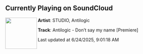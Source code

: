 ## Currently Playing on SoundCloud

[<img align="left" width="100" src="https://i1.sndcdn.com/artworks-vW6DM9whdJrsUoBX-Elxtlw-t500x500.png">](https://soundcloud.com/wearestudio/antilogic-dont-say-my-name-premiere)

**Artist**: STUDIO, Antilogic 

**Track**: Antilogic - Don’t say my name [Premiere]

Last updated at 6/24/2025, 9:01:18 AM
